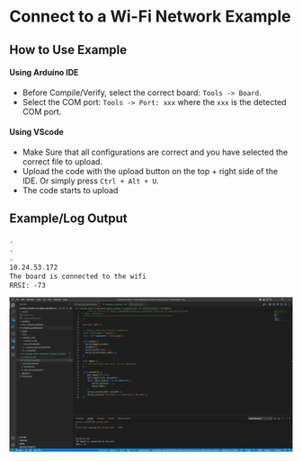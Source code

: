 # Connect to a Wi-Fi Network Example
## How to Use Example
#### Using Arduino IDE

* Before Compile/Verify, select the correct board: `Tools -> Board`.
* Select the COM port: `Tools -> Port: xxx` where the `xxx` is the detected COM port.

#### Using VScode

* Make Sure that all configurations are correct and you have selected the correct file to upload.
* Upload the code with the upload button on the top + right side of the IDE. Or simply press `Ctrl + Alt + U`.
* The code starts to upload

## Example/Log Output

```
.
.
.
10.24.53.172
The board is connected to the wifi
RRSI: -73
```

<p align="center">
  <img
    src="../../../../images/example_codes/connect_to_wifi/result.PNG"
    width="1500" border="0" alt="connected to the wifi">
</p>
